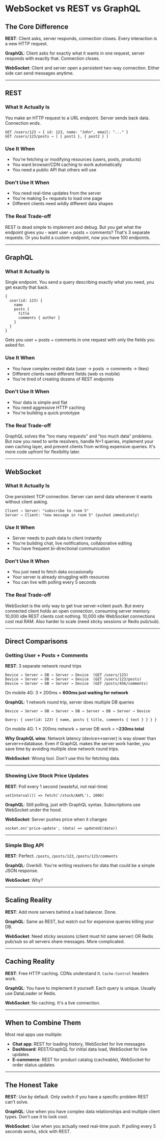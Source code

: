 # WebSocket vs REST vs GraphQL

## The Core Difference

**REST**: Client asks, server responds, connection closes. Every interaction is a new HTTP request.

**GraphQL**: Client asks for exactly what it wants in one request, server responds with exactly that. Connection closes.

**WebSocket**: Client and server open a persistent two-way connection. Either side can send messages anytime.

---

## REST

### What It Actually Is
You make an HTTP request to a URL endpoint. Server sends back data. Connection ends.

```
GET /users/123 → { id: 123, name: "John", email: "..." }
GET /users/123/posts → [ { post1 }, { post2 } ]
```

### Use It When
- You're fetching or modifying resources (users, posts, products)
- You want browser/CDN caching to work automatically
- You need a public API that others will use

### Don't Use It When
- You need real-time updates from the server
- You're making 5+ requests to load one page
- Different clients need wildly different data shapes

### The Real Trade-off
REST is dead simple to implement and debug. But you get what the endpoint gives you - want user + posts + comments? That's 3 separate requests. Or you build a custom endpoint, now you have 100 endpoints.

---

## GraphQL

### What It Actually Is
Single endpoint. You send a query describing exactly what you need, you get exactly that back.

```
{
  user(id: 123) {
    name
    posts {
      title
      comments { author }
    }
  }
}
```

Gets you user + posts + comments in one request with only the fields you asked for.

### Use It When
- You have complex nested data (user → posts → comments → likes)
- Different clients need different fields (web vs mobile)
- You're tired of creating dozens of REST endpoints

### Don't Use It When
- Your data is simple and flat
- You need aggressive HTTP caching
- You're building a quick prototype

### The Real Trade-off
GraphQL solves the "too many requests" and "too much data" problems. But now you need to write resolvers, handle N+1 queries, implement your own caching layer, and prevent clients from writing expensive queries. It's more code upfront for flexibility later.

---

## WebSocket

### What It Actually Is
One persistent TCP connection. Server can send data whenever it wants without client asking.

```
Client → Server: "subscribe to room 5"
Server → Client: "new message in room 5" (pushed immediately)
```

### Use It When
- Server needs to push data to client instantly
- You're building chat, live notifications, collaborative editing
- You have frequent bi-directional communication

### Don't Use It When
- You just need to fetch data occasionally
- Your server is already struggling with resources
- You can live with polling every 5 seconds

### The Real Trade-off
WebSocket is the only way to get true server→client push. But every connected client holds an open connection, consuming server memory. 10,000 idle REST clients cost nothing. 10,000 idle WebSocket connections cost real RAM. Also harder to scale (need sticky sessions or Redis pub/sub).

---

## Direct Comparisons

### Getting User + Posts + Comments

**REST**: 3 separate network round trips
```
Device → Server → DB → Server → Device  (GET /users/123)
Device → Server → DB → Server → Device  (GET /users/123/posts)
Device → Server → DB → Server → Device  (GET /posts/456/comments)
```
On mobile 4G: 3 × 200ms = **600ms just waiting for network**

**GraphQL**: 1 network round trip, server does multiple DB queries
```
Device → Server → DB → Server → DB → Server → DB → Server → Device

Query: { user(id: 123) { name, posts { title, comments { text } } } }
```
On mobile 4G: 1 × 200ms network + server DB work = **~230ms total**

**Why GraphQL wins**: Network latency (device↔server) is way slower than server↔database. Even if GraphQL makes the server work harder, you save time by avoiding multiple slow network round trips.

**WebSocket**: Wrong tool. Don't use this for fetching data.

---

### Showing Live Stock Price Updates

**REST**: Poll every 1 second (wasteful, not real-time)
```
setInterval(() => fetch('/stock/AAPL'), 1000)
```

**GraphQL**: Still polling, just with GraphQL syntax. Subscriptions use WebSocket under the hood.

**WebSocket**: Server pushes price when it changes
```
socket.on('price-update', (data) => updateUI(data))
```

---

### Simple Blog API

**REST**: Perfect. `/posts`, `/posts/123`, `/posts/123/comments`

**GraphQL**: Overkill. You're writing resolvers for data that could be a simple JSON response.

**WebSocket**: Why?

---

## Scaling Reality

**REST**: Add more servers behind a load balancer. Done.

**GraphQL**: Same as REST, but watch out for expensive queries killing your DB.

**WebSocket**: Need sticky sessions (client must hit same server) OR Redis pub/sub so all servers share messages. More complicated.

---

## Caching Reality

**REST**: Free HTTP caching. CDNs understand it. `Cache-Control` headers work.

**GraphQL**: You have to implement it yourself. Each query is unique. Usually use DataLoader or Redis.

**WebSocket**: No caching. It's a live connection.

---

## When to Combine Them

Most real apps use multiple:

- **Chat app**: REST for loading history, WebSocket for live messages
- **Dashboard**: REST/GraphQL for initial data load, WebSocket for live updates
- **E-commerce**: REST for product catalog (cacheable), WebSocket for order status updates

---

## The Honest Take

**REST**: Use by default. Only switch if you have a specific problem REST can't solve.

**GraphQL**: Use when you have complex data relationships and multiple client types. Don't use it to look cool.

**WebSocket**: Use when you actually need real-time push. If polling every 5 seconds works, stick with REST.
